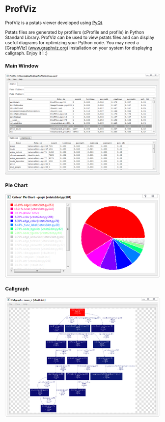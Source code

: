 # ProfViz

ProfViz is a pstats viewer developed using [PyQt](https://sourceforge.net/projects/pyqt/).
    
Pstats files are generated by profilers (cProfile and profile) in Python Standard Library. ProfViz can be used to view pstats files and can display useful diagrams for optimizing your Python code. You may need a [GraphViz] (www.graphviz.org) installation on your system for displaying callgraph. Enjoy it ! :)

### Main Window
![](/screenshot/main_window.png)

### Pie Chart
![](/screenshot/pie_chart.png)

### Callgraph
![](/screenshot/callgraph.PNG)
